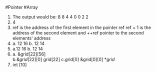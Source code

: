 
#Pointer #Array 

1. The output would be: 
   8 8
   4 4
   0  0
   2 2
2. 4
3. ref is the address of the first element in the pointer ref
ref + 1 is the address of the second element and ++ref pointer to the second elements' address
4. a. 12  16 b. 12 14
5. a.12 16 b. 12 14
6. a. &grid$[22]  [56]$      
b.$\&grid[22][0]$   grid$[22]$ 
c.grid$[0]$ &grid$[0][0]$ $*grid$
7. int $[10]$ 

